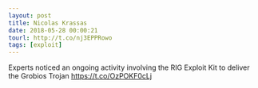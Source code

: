 ```yaml
---
layout: post
title: Nicolas Krassas
date: 2018-05-28 00:00:21
tourl: http://t.co/nj3EPPRowo
tags: [exploit]
---
```

Experts noticed an ongoing activity involving the RIG Exploit Kit to deliver the Grobios Trojan https://t.co/OzPOKF0cLj
